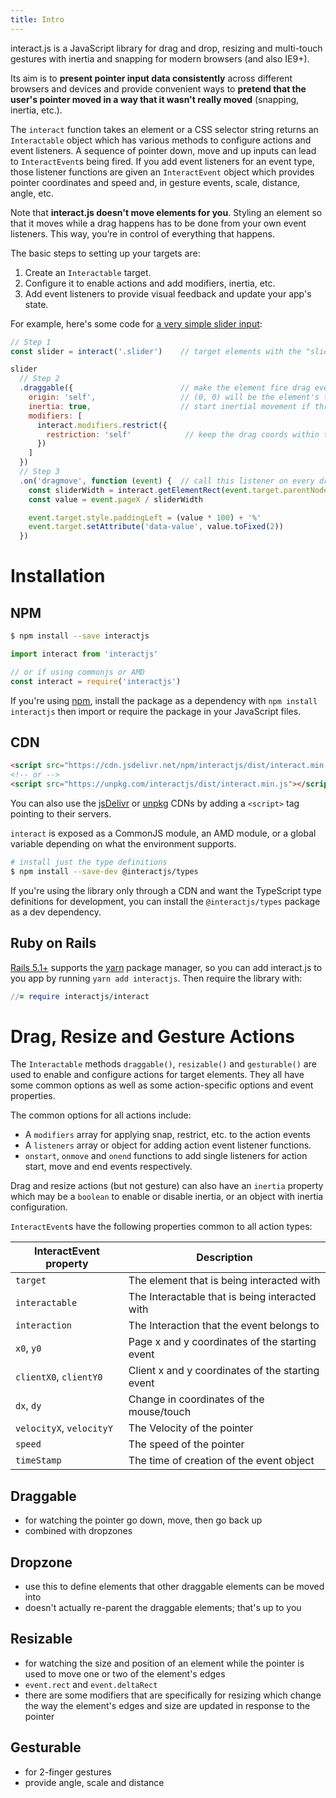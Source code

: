 ```yaml
---
title: Intro
---
```


<p class="title is-3">
interact.js is a JavaScript library for drag and drop, resizing and multi-touch
gestures with inertia and snapping for modern browsers (and also IE9+).
</p>

Its aim is to **present pointer input data consistently** across different
browsers and devices and provide convenient ways to **pretend that the user's
pointer moved in a way that it wasn't really moved** (snapping, inertia, etc.).

The `interact` function takes an element or a CSS selector string returns an
`Interactable` object which has various methods to configure actions and event
listeners. A sequence of pointer down, move and up inputs can lead to
`InteractEvent`s being fired. If you add event listeners for an event type,
those listener functions are given an `InteractEvent` object which provides
pointer coordinates and speed and, in gesture events, scale, distance, angle,
etc.

Note that **interact.js doesn't move elements for you**.  Styling an
element so that it moves while a drag happens has to be done from your own event
listeners. This way, you’re in control of everything that happens.

The basic steps to setting up your targets are:

 1. Create an `Interactable` target.
 2. Configure it to enable actions and add modifiers, inertia, etc.
 3. Add event listeners to provide visual feedback and update your app's state.

For example, here's some code for [a very simple slider
input](https://codepen.io/taye/pen/GgpxNq):

<LiveDemo :demoHtml="require('@/demos/slider.html')" :removeNext="1" class="box"/>

```js
// Step 1
const slider = interact('.slider')    // target elements with the "slider" class

slider
  // Step 2
  .draggable({                        // make the element fire drag events
    origin: 'self',                   // (0, 0) will be the element's top-left
    inertia: true,                    // start inertial movement if thrown
    modifiers: [
      interact.modifiers.restrict({
        restriction: 'self'            // keep the drag coords within the element
      })
    ]
  })
  // Step 3
  .on('dragmove', function (event) {  // call this listener on every dragmove
    const sliderWidth = interact.getElementRect(event.target.parentNode).width
    const value = event.pageX / sliderWidth

    event.target.style.paddingLeft = (value * 100) + '%'
    event.target.setAttribute('data-value', value.toFixed(2))
  })
```

Installation
============

NPM
---

```sh
$ npm install --save interactjs
```

```js
import interact from 'interactjs'

// or if using commonjs or AMD
const interact = require('interactjs')
```

If you're using [npm](https://docs.npmjs.com/about-npm/), install the package as
a dependency with `npm install interactjs` then import or require the
package in your JavaScript files.

CDN
---

```html
<script src="https://cdn.jsdelivr.net/npm/interactjs/dist/interact.min.js"></script>
<!-- or -->
<script src="https://unpkg.com/interactjs/dist/interact.min.js"></script>
```

You can also use the [jsDelivr](https://www.jsdelivr.com/package/npm/interactjs)
or [unpkg](https://unpkg.com/interactjs) CDNs by adding a `<script>` tag
pointing to their servers.

`interact` is exposed as a CommonJS module, an AMD module, or a global variable
depending on what the environment supports.

```sh
# install just the type definitions
$ npm install --save-dev @interactjs/types
```

If you're using the library only through a CDN and want the TypeScript type
definitions for development, you can install the `@interactjs/types` package as
a dev dependency.

Ruby on Rails
-------------

[Rails 5.1+](https://rubyonrails.org/) supports the [yarn](http://yarnpkg.com/)
package manager, so you can add interact.js to you app by running `yarn add
interactjs`. Then require the library with:

```rb
//= require interactjs/interact
```

Drag, Resize and Gesture Actions
================================

The `Interactable` methods `draggable()`, `resizable()` and `gesturable()` are
used to enable and configure actions for target elements. They all have some
common options as well as some action-specific options and event properties.

The common options for all actions include:

 - A `modifiers` array for applying snap, restrict, etc. to the action events
 - A `listeners` array or object for adding action event listener functions.
 - `onstart`, `onmove` and `onend` functions to add single listeners for action
   start, move and end events respectively.

Drag and resize actions (but not gesture) can also have an `inertia`
property which may be a `boolean` to enable or disable inertia, or an object with
inertia configuration.

`InteractEvent`s have the following properties common to all action types:

| InteractEvent property  | Description                                       |
| ----------------------- | --------------------------------------------------|
| `target`                | The element that is being interacted with         |
| `interactable`          | The Interactable that is being interacted with    |
| `interaction`           | The Interaction that the event belongs to         |
| `x0`, `y0`              | Page x and y coordinates of the starting event    |
| `clientX0`, `clientY0`  | Client x and y coordinates of the starting event  |
| `dx`, `dy`              | Change in coordinates of the mouse/touch          |
| `velocityX`, `velocityY`| The Velocity of the pointer                       |
| `speed`                 | The speed of the pointer                          |
| `timeStamp`             | The time of creation of the event object          |

<h2 class="title is-3"><router-link to="/docs/draggable">Draggable</router-link></h2>

<!-- TODO -->
 - for watching the pointer go down, move, then go back up
 - combined with dropzones

<h2 class="title is-3"><router-link to="/docs/dropzone">Dropzone</router-link></h2>

<!-- TODO -->
 - use this to define elements that other draggable elements can be moved into
 - doesn't actually re-parent the draggable elements; that's up to you

<h2 class="title is-3"><router-link to="/docs/resizable">Resizable</router-link></h2>

<!-- TODO -->
 - for watching the size and position of an element while the pointer is used to
   move one or two of the element's edges
 - `event.rect` and `event.deltaRect`
 - there are some modifiers that are specifically for resizing which change the
   way the element's edges and size are updated in response to the pointer

<h2 class="title is-3"><router-link to="/docs/gesturable">Gesturable</router-link></h2>

<!-- TODO -->
 - for 2-finger gestures
 - provide angle, scale and distance
